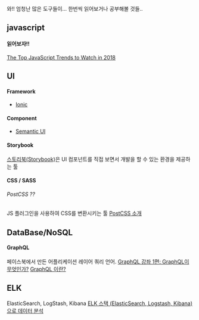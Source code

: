 와!! 엄청난 많은 도구들이...
한번씩 읽어보거나 공부해볼 것들..

## javascript

#### 읽어보자!!
[The Top JavaScript Trends to Watch in 2018](https://hackernoon.com/the-top-javascript-trends-to-watch-in-2018-a8437dd94425)

## UI
#### Framework
- [Ionic](https://ionicframework.com/)

#### Component
- [Semantic UI](https://semantic-ui.com/)

#### Storybook
[스토리북(Storybook)](https://storybook.js.org/)은 UI 컴포넌트를 직접 보면서 개발을 할 수 있는 환경을 제공하는 툴

#### CSS / SASS
###### PostCSS ??
JS 플러그인을 사용하여 CSS를 변환시키는 툴
[PostCSS 소개](https://medium.com/@FourwingsY/postcss-%EC%86%8C%EA%B0%9C-727310aa6505)


## DataBase/NoSQL
#### GraphQL
페이스북에서 만든 어플리케이션 레이어 쿼리 언어.
[GraphQL 강좌 1편: GraphQL이 무엇인가?](https://velopert.com/2318)
[GraphQL 이란?](https://vomvoru.github.io/blog/about-GraphQL/)

## ELK
ElasticSearch, LogStash, Kibana
[ELK 스택 (ElasticSearch, Logstash, Kibana) 으로 데이터 분석](https://www.inflearn.com/course/elk-%EC%8A%A4%ED%83%9D-%EB%8D%B0%EC%9D%B4%ED%84%B0-%EB%B6%84%EC%84%9D/)
